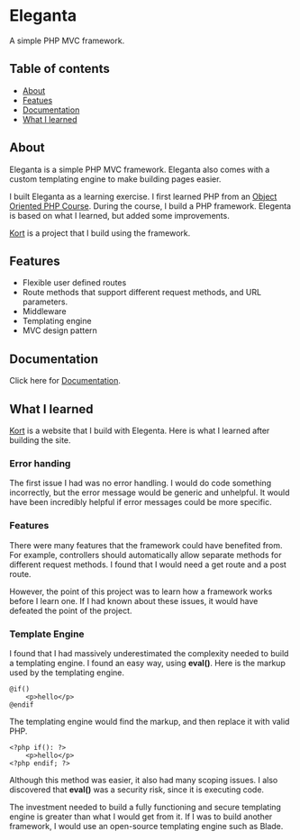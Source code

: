 # Eleganta

A simple PHP MVC framework.

## Table of contents

- [About](#About)
- [Featues](#Features)
- [Documentation](#Documentation)
- [What I learned](#What-I-learned)

## About
Eleganta is a simple PHP MVC framework. Eleganta also comes with a custom templating engine to make building pages easier.

I built Eleganta as a learning exercise. I first learned PHP from an [Object Oriented PHP Course](https://www.udemy.com/course/object-oriented-php-mvc/). During the course, I build a PHP framework. Elegenta is based on what I learned, but added some improvements.


[Kort](https://github.com/thecallum/kort) is a project that I build using the framework.

## Features

- Flexible user defined routes
- Route methods that support different request methods, and URL parameters.
- Middleware
- Templating engine
- MVC design pattern

## Documentation

Click here for [Documentation](https://github.com/thecallum/Eleganta/blob/master/DOCUMENTATION.md).

## What I learned

[Kort](https://github.com/thecallum/kort) is a website that I build with Elegenta. Here is what I learned after building the site.

### Error handing

The first issue I had was no error handling. I would do code something incorrectly, but the error message would be generic and unhelpful. It would have been incredibly helpful if error messages could be more specific.

### Features

There were many features that the framework could have benefited from. For example, controllers should automatically allow separate methods for different request methods. I found that I would need a get route and a post route.

However, the point of this project was to learn how a framework works before I learn one. If I had known about these issues, it would have defeated the point of the project.

### Template Engine

I found that I had massively underestimated the complexity needed to build a templating engine. I found an easy way, using __eval()__. Here is the markup used by the templating engine.

    @if()
        <p>hello</p>
    @endif

The templating engine would find the markup, and then replace it with valid PHP.

    <?php if(): ?>
        <p>hello</p>
    <?php endif; ?>

Although this method was easier, it also had many scoping issues. I also discovered that __eval()__ was a security risk, since it is executing code.

The investment needed to build a fully functioning and secure templating engine is greater than what I would get from it. If I was to build another framework, I would use an open-source templating engine such as Blade.

